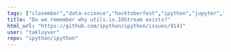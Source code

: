 ```yaml
---
tags: ["closember","data-science","hacktoberfest","ipython","jupyter","notebook","python","repl","spec-0"]
title: "Do we remember why utils.io.IOStream exists?"
html_url: "https://github.com/ipython/ipython/issues/9141"
user: "takluyver"
repo: "ipython/ipython"
---
```


